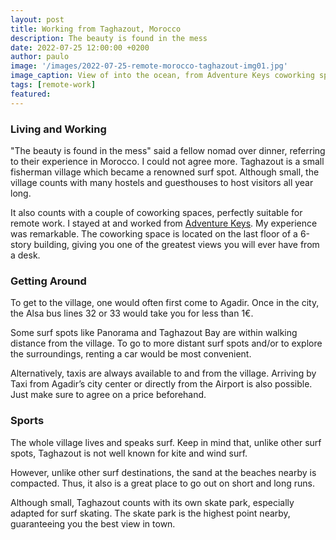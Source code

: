 ```yaml
---
layout: post
title: Working from Taghazout, Morocco 
description: The beauty is found in the mess
date: 2022-07-25 12:00:00 +0200
author: paulo
image: '/images/2022-07-25-remote-morocco-taghazout-img01.jpg'
image_caption: View of into the ocean, from Adventure Keys coworking space
tags: [remote-work]
featured: 
---
```


### Living and Working
"The beauty is found in the mess" said a fellow nomad over dinner, referring to their experience in Morocco. I could not agree more.
Taghazout is a small fisherman village which became a renowned surf spot. Although small, the village counts with many hostels and guesthouses to host visitors all year long.   

It also counts with a couple of coworking spaces, perfectly suitable for remote work. I stayed at and worked from [Adventure Keys](https://goo.gl/maps/KbF7iTgkspLqjH4k6). My experience was remarkable. The coworking space is located on the last floor of a 6-story building, giving you one of the greatest views you will ever have from a desk. 

### Getting Around
To get to the village, one would often first come to Agadir. Once in the city, the Alsa bus lines 32 or 33 would take you for less than 1€.

Some surf spots like Panorama and Taghazout Bay are within walking distance from the village. To go to more distant surf spots and/or to explore the surroundings, renting a car would be most convenient. 

Alternatively, taxis are always available to and from the village. Arriving by Taxi from Agadir’s city center or directly from the Airport is also possible. Just make sure to agree on a price beforehand. 

### Sports
The whole village lives and speaks surf. Keep in mind that, unlike other surf spots, Taghazout is not well known for kite and wind surf.

However, unlike other surf destinations, the sand at the beaches nearby is compacted. Thus, it also is a great place to go out on short and long runs.

Although small, Taghazout counts with its own skate park, especially adapted for surf skating. The skate park is the highest point nearby, guaranteeing you the best view in town. 

